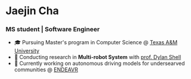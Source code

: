 # Jaejin Cha
### MS student | Software Engineer

- :mortar_board: Pursuing Master's program in Computer Science @ [Texas A&M University](https://engineering.tamu.edu/cse/academics/degrees/graduate/ms-cs.html)
- :robot: Conducting research in **Multi-robot System** with [prof. Dylan Shell](https://cse-robotics.engr.tamu.edu/dshell/)
- :car: Currently working on autonomous driving models for undersearved communities @ [ENDEAVR](https://endeavr.city/)

<!--
**jaejin0/jaejin0** is a ✨ _special_ ✨ repository because its `README.md` (this file) appears on your GitHub profile.

Here are some ideas to get you started:

- 🔭 I’m currently working on ...
- 🌱 I’m currently learning ...
- 👯 I’m looking to collaborate on ...
- 🤔 I’m looking for help with ...
- 💬 Ask me about ...
- 📫 How to reach me: ...
- 😄 Pronouns: ...
- ⚡ Fun fact: ...
-->
